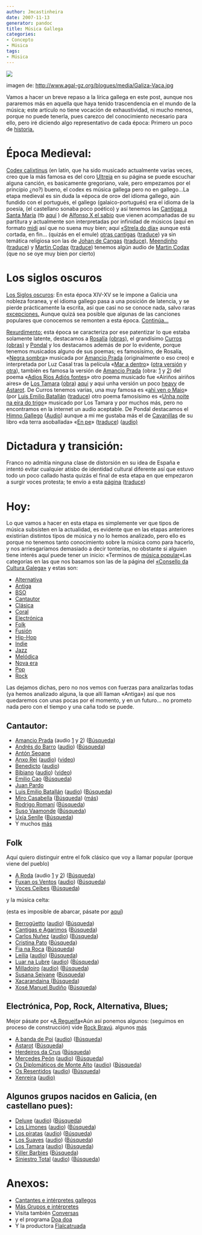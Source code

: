 ```yaml
---
author: Jmcastinheira
date: 2007-11-13
generator: pandoc
title: Música Gallega
categories:
- Concepto
- Música
tags:
- Música
---
```


[![](http://www.agal-gz.org/blogues/media/Galiza-Vaca.jpg)](http://www.agal-gz.org/blogues/media/Galiza-Vaca.jpg)

imagen de: <http://www.agal-gz.org/blogues/media/Galiza-Vaca.jpg>

Vamos a hacer un breve repaso a la lírica gallega en este post, aunque nos pararemos más en aquella que haya tenido trascendencia en el mundo de la música; este artículo no tiene vocación de exhaustividad, ni mucho menos, porque no puede tenerla, pues carezco del conocimiento necesario para ello, pero iré diciendo algo representativo de cada época: Primero un poco de [historia.](http://es.wikipedia.org/wiki/Historia_de_la_lengua_gallega) 

# Época Medieval: 

[Codex calixtinus](http://es.wikipedia.org/wiki/Codex_Calixtinus) (en latín, que ha sido musicado actualmente varias veces, creo que la más famosa es del coro [Ultreia](http://www.coroultreia.com) en su página se puede escuchar alguna canción, es basicamente gregoriano, vale, pero empezamos por el principio ¿no?) bueno, el codex es música gallega pero no en gallego&#8230;La etapa medieval es sin duda la «época de oro» del idioma gallego, aún fundido con el portugués, el gallego (galaico-portugués) era el idioma de la poesía, (el castellano sonaba poco poético) y así tenemos las [Cantigas a Santa María](http://es.wikipedia.org/wiki/Cantigas_de_Santa_Mar%C3%ADa) (tb [aquí](http://www.zingzang.org/historiaviva/cantigas/indice.shtml) ) de [Alfonso X el sabio](http://es.wikipedia.org/wiki/Alfonso_X_el_Sabio/) que vienen acompañadas de su partitura y actualmente son interpretadas por infinidad de músicos (aquí en formato [midi](http://brassy.club.fr/PartMed/Cantigas/CSMIDI.html/) así que no suena muy bien; aquí [«Strela do día»](http://www.culturagalega.org/extra_audio.php?titulo=Varias%20interpretaci%F3ns%20de%20%93Santa%20Mar%EDa,%20Strela%20do%20d%EDa%94&id=16336&id_nova=7904/) aunque está cortada, en fin&#8230; (quizás en el emule) [otras cantigas](http://gl.wikipedia.org/wiki/Cantiga/) ([traduce](http://traduccion.cervantes.es/fstraducirpagina.aspx?slyidioma=galesp&url=http://gl.wikipedia.org/wiki/Cantiga/)) ya sin temática religiosa son las de [Johan de Cangas](http://vello.vieiros.com/letras98/cangas.html/) ([traduce](http://traduccion.cervantes.es/fstraducirpagina.aspx?slyidioma=galesp&url=http://vello.vieiros.com/letras98/cangas.html/)), [Meendinho](http://vello.vieiros.com/letras98/meendinho.html/) ([traduce](http://traduccion.cervantes.es/fstraducirpagina.aspx?slyidioma=galesp&url=http://vello.vieiros.com/letras98/meendinho.html/)) y [Martin Codax](http://vello.vieiros.com/letras98/codax.html/) ([traduce](http://traduccion.cervantes.es/fstraducirpagina.aspx?slyidioma=galesp&url=http://vello.vieiros.com/letras98/codax.html/)) tenemos algún audio de [Martin Codax](http://www.cervantesvirtual.com/bib_autor/Codax/fonoteca.shtml/) (que no se oye muy bien por cierto)

# Los siglos oscuros

[Los Siglos oscuros](http://es.wikipedia.org/wiki/Siglos_Oscuros): En esta época XIV-XV se le impone a Galicia una nobleza foranea, y el idioma gallego pasa a una posición de latencia, y se pierde prácticamente la escrita, así que casi no se conoce nada, salvo raras [excepciones.](http://es.wikipedia.org/wiki/Literatura_en_gallego#La_literatura_durante_los_S.C3.A9culos_Escuros/) Aunque quizá sea posible que algunas de las canciones populares que conocemos se remonten a esta época.<span> [Continúa&#8230; ](http://lorealenelespejo.blogspot.com/2007/11/msica-gallega.html/)<span> 
 
[Rexurdimento:](http://es.wikipedia.org/wiki/Rexurdimento) esta época se caracteriza por ese patentizar lo que estaba solamente latente, destacamos a [Rosalía](http://es.wikipedia.org/wiki/Rosal%C3%ADa_de_Castro/) [(obras)](http://www.cervantesvirtual.com/FichaAutor.html?Ref=9/), el grandísimo [Curros](http://www.currosenriquez.es) [(obras)](http://www.cervantesvirtual.com/FichaAutor.html?Ref=2335/) y [Pondal](http://es.wikipedia.org/wiki/Eduardo_Pondal/) y los destacamos además de por lo evidente, porque tenemos musicados alguno de sus poemas; es famosísimo, de Rosalía, «[Negra sombra](http://es.youtube.com/watch?v=7wIk8fPzFlU/)» musicada por [Amancio Prada](http://www.goear.com/listen.php?v=458d2c0/) (originalmente o eso creo) e interpretada por Luz Casal tras la película «[Mar a dentro](http://es.wikipedia.org/wiki/Mar_adentro/)» ([otra versión](http://video.google.es/videoplay?docid=-7391036445091550858&q=rosalia+de+castro&total=105&start=0&num=10&so=0&type=search&plindex=1/) y [otra](http://www.galiciadigital.com/asociaciones/Coralcalde/mp3/negrasombra.mp3/)), también es famosa la versión de [Amancio Prada](http://www.amancioprada.com) (obra: [1](http://www.amancioprada.com/archivo.htm/) y [2](http://www.google.es/search?q=site:http://www.goear.com/+amancio+prada&hl=gl&client=firefox-a&rls=org.mozilla:es-ES:official&start=0&sa=N/)) del poema «[Adios Rios Adiós fontes](http://www.goear.com/listen.php?v=af2138a/)» otro poema musicado fue «Airiños airiños aires» de [Los Tamara](http://es.wikipedia.org/wiki/Los_Tamara/) ([obra](http://www.google.es/search?hl=gl&client=firefox-a&rls=org.mozilla%3Aes-ES%3Aofficial&hs=e2j&q=site%3Ahttp%3A%2F%2Fwww.goear.com%2F+%22los+tamara%22&btnG=Procurar&meta=/)) [aqui](http://209.85.129.104/search?q=cache:ur0zS1JYP00J:www.goear.com/listen.php%3Fv%3Ddd0f3e6+site:http://www.goear.com/+los+tamara&hl=gl&ct=clnk&cd=3&gl=es&client=firefox-a/) y aqui unha versión un poco [heavy](http://www.astarot.es/vermedia.aspx?T=Airi%C3%B1os%2C+airi%C3%B1os%2C+aires...&D=Airi%C3%B1os%2C+airi%C3%B1os%2C+aires...&M=386&V=1/) de [Astarot](http://www.astarot.es). De Curros tenemos varias, una muy famosa es «[ahi ven o Maio](http://www.goear.com/listen.php?v=5fc2c7a/)» (por [Luis Emilio Batallán](http://www.xeracion.com/nova/3249.html/) ([traduce](http://traduccion.cervantes.es/fstraducirpagina.aspx?slyidioma=galesp&url=http://www.xeracion.com/nova/3249.html/)) otro poema famosísimo es «[Unha noite na eira do trigo](http://www.galespa.com.ar/currosenriquez_cantiga.htm/)» musicado por Los Tamara y por muchos más, pero no encontramos en la internet un audio aceptable. De Pondal destacamos el [Himno Gallego](http://www.himnogallego.com) ([Audio](http://www.google.es/search?hl=gl&client=firefox-a&rls=org.mozilla%3Aes-ES%3Aofficial&q=site%3Ahttp%3A%2F%2Fwww.goear.com%2F+himno+galego&btnG=Procurar&meta=/)) aunque a mi me gustaba más el de [Cavanillas](http://es.wikipedia.org/wiki/Ram%C3%B3n_Cabanillas/) de su libro «da terra asoballada» «[En pe](http://chorimagz.blogspot.com/2006/04/em-pe.html/)» ([traduce](http://traduccion.cervantes.es/fstraducirpagina.aspx?slyidioma=galesp&url=http://chorimagz.blogspot.com/2006/04/em-pe.html/)) ([audio)](http://www.goear.com/listen.php?v=a2be277/)
 
# Dictadura y transición: 

Franco no admitía ninguna clase de distorsión en su idea de España e intentó evitar cualquier atisbo de identidad cultural diferente así que estuvo todo un poco callado hasta quizás el final de esta etapa en que empezaron a surgir voces protesta; te envío a esta [página](http://www.ghastaspista.com/historia) ([traduce](http://traduccion.cervantes.es/fstraducirpagina.aspx?slyidioma=galesp&url=http://www.ghastaspista.com/historia))

# Hoy: 

Lo que vamos a hacer en esta etapa es simplemente ver que tipos de música subsisten en la actualidad, es evidente que en las etapas anteriores existirían distintos tipos de música y no lo hemos analizado, pero ello es porque no tenemos tanto conocimiento sobre la música como para hacerlo, y nos arriesgaríamos demasiado a decir tonterías, no obstante si alguien tiene interés aquí puede tener un inicio: «Terminos de [música popular](http://webs.uvigo.es/h03/webh03/proxectos/proxecto_olga_camafeita.pdf/)«Las categorías en las que nos basamos son las de la página del [«Consello da Cultura Galega»](http://www.culturagalega.org/mega) y estas son:

- [Alternativa](http://www.culturagalega.org/mega/noticiasxenero.php?xenero=Alternativa)
- [Antiga](http://www.culturagalega.org/mega/noticiasxenero.php?xenero=Antiga)
- [BSO](http://www.culturagalega.org/mega/noticiasxenero.php?xenero=BSO)
- [Cantautor](http://www.culturagalega.org/mega/noticiasxenero.php?xenero=Cantautor)
- [Clásica](http://www.culturagalega.org/mega/noticiasxenero.php?xenero=Cl%C3%A1sica)
- [Coral](http://www.culturagalega.org/mega/noticiasxenero.php?xenero=Coral)
- [Electrónica](http://www.culturagalega.org/mega/noticiasxenero.php?xenero=Electr%C3%B3nica)
- [Folk](http://www.culturagalega.org/mega/noticiasxenero.php?xenero=Folk)
- [Fusión](http://www.culturagalega.org/mega/noticiasxenero.php?xenero=Fusi%C3%B3n)
- [Hip-Hop](http://www.culturagalega.org/mega/noticiasxenero.php?xenero=Hip-Hop)
- [Indie](http://www.culturagalega.org/mega/noticiasxenero.php?xenero=Indie)
- [Jazz](http://www.culturagalega.org/mega/noticiasxenero.php?xenero=Jazz)
- [Melódica](http://www.culturagalega.org/mega/noticiasxenero.php?xenero=Mel%C3%B3dica)
- [Nova era](http://www.culturagalega.org/mega/noticiasxenero.php?xenero=Nova%20era)
- [Pop](http://www.culturagalega.org/mega/noticiasxenero.php?xenero=Pop)
- [Rock](http://www.culturagalega.org/mega/noticiasxenero.php?xenero=Rock)

Las dejamos dichas, pero no nos vemos con fuerzas para analizarlas todas (ya hemos analizado alguna, la que allí llaman «Antiga») así que nos quedaremos con unas pocas por el momento, y en un futuro&#8230; no prometo nada pero con el tiempo y una caña todo se puede.

## Cantautor:

- [Amancio Prada](http://www.blogger.com/Amancio%20Prada/) (audio [1](http://www.amancioprada.com/archivo.htm/) y [2](http://www.google.es/search?q=site:http://www.goear.com/+amancio+prada&hl=gl&client=firefox-a&rls=org.mozilla:es-ES:official&start=0&sa=N/)) ([Búsqueda](https://www.google.es/search?q=%22Amancio+prada%22/))
- [Andrés do Barro](http://www.andresdobarro.com) ([audio](http://www.google.es/search?hl=gl&client=firefox-a&rls=org.mozilla%3Aes-ES%3Aofficial&q=http%3A%2F%2Fwww.goear.com%2F+%22andres+do+barro%22&btnG=Procurar&meta=/)) ([Búsqueda](https://www.google.es/search?q=andr%C3%A9s+%22do+barro%22/))
- [Antón Seoane](http://www.mujeractual.com/entrevistas/milladoiro)
- [Anxo Rei](http://www.anxorei.es) ([audio](http://www.anxorei.es)) ([video](http://es.youtube.com/watch?v=uBQnxcpvqmk/))
- [Benedicto](http://www.blogoteca.com/chiscandounollo) ([audio](http://www.aregueifa.net/benedictoebibiano.htm/))
- [Bibiano](http://www.bibiano.org) ([audio](http://www.bibiano.org/mambo/index.php?option=com_docman&Itemid=28/)) ([video](http://es.youtube.com/watch?v=_5bqKTdg0rc/))
- [Emilio Cao](http://www.emiliocao.com) ([Búsqueda](https://www.google.es/search?q=Emilio+cao/))
- [Juan Pardo](http://www.google.es/search?hl=gl&client=firefox-a&rls=org.mozilla%3Aes-ES%3Aofficial&q=site%3Ahttp%3A%2F%2Fwww.goear.com%2F+juan+pardo&btnG=Procurar&meta=/)
- [Luis Emilio Batallán](http://www.xeracion.com/nova/3249.html/) ([audio](http://www.goear.com/listen.php?v=5fc2c7a/)) ([Búsqueda](https://www.google.es/search?q=%22Luis+emilio+Batall%C3%A1n%22/))
- [Miro Casabella](http://www.ghastaspista.com/orvallo.php/) ([Búsqueda](https://www.google.es/search?q=Miro+Casabella/)) ([más](http://www.ghastaspista.com/historia/treboada.php/))
- [Rodrigo Romaní](http://www.boa.es/promocion/rodrigo_romani/10002031.htm/) ([Búsqueda](https://www.google.es/search?q=%22Rodrigo+romani%22/))
- [Suso Vaamonde](http://usuarios.lycos.es/susovaamonde) ([Búsqueda](https://www.google.es/search?q=suso+vaamonde/))
- [Uxía Senlle](http://gl.wikipedia.org/wiki/Ux%C3%ADa_Senlle/) ([Búsqueda](https://www.google.es/search?q=Ux%C3%ADa+senlle/)) 
- Y muchos [más](http://www.ghastaspista.com/historia)

## Folk

Aquí quiero distinguir entre el folk clásico que voy a llamar popular (porque viene del pueblo)

- [A Roda](http://www.grupoaroda.com/index.php/) (audio [1](http://www.grupoaroda.com/index.php?page=gravacions/) y [2](http://www.google.es/search?hl=gl&client=firefox-a&rls=org.mozilla%3Aes-ES%3Aofficial&q=http%3A%2F%2Fwww.goear.com%2F+%22A+Roda%22&btnG=Procurar&meta=/)) ([Búsqueda](https://www.google.es/search?q=%22A+Roda%22/))
- [Fuxan os Ventos](http://www.fuxanosventos.net) ([audio](http://www.fuxanosventos.net/audio.htm/)) ([Búsqueda](https://www.google.es/search?q=%22fuxan+os+ventos%22/))
- [Voces Ceibes](http://www.blogoteca.com/chiscandounollo) ([Búsqueda](https://www.google.es/search?q=voces+ceibes/))[](http://www.google.es/search?hl=gl&client=firefox-a&rls=org.mozilla%3Aes-ES%3Aofficial&q=site%3Ahttp%3A%2F%2Fwww.goear.com%2F+xenreira&btnG=Procurar&meta=/)

y la música celta: 

(esta es imposible de abarcar, pásate por [aquí](http://users.servicios.retecal.es/soyra)) 

- [Berrogüetto](http://www.berroguetto.com) ([audio](http://www.google.es/search?hl=gl&client=firefox-a&rls=org.mozilla%3Aes-ES%3Aofficial&q=site%3Ahttp%3A%2F%2Fwww.goear.com%2F+%22Berrog%C3%BCetto&btnG=Procurar&meta=/)) ([Búsqueda](https://www.google.es/search?q=Berrog%C3%BCetto&so=0/))
- [Cantigas e Agarimos](http://www.cantigaseagarimos.com) ([Búsqueda](https://www.google.es/search?q=Cantigas+e+agarimos/))
- [Carlos Nuñez](http://www.carlos-nunez.com) ([audio](http://www.google.es/search?hl=gl&client=firefox-a&rls=org.mozilla%3Aes-ES%3Aofficial&q=site%3Ahttp%3A%2F%2Fwww.goear.com%2F+%22Carlos+Nu%C3%B1ez%22&btnG=Procurar&meta=/)) ([Búsqueda](https://www.google.es/search?q=%22Carlos+Nu%C3%B1ez%22/))
- [Cristina Pato](http://www.cristinapato.com) ([Búsqueda](https://www.google.es/search?q=%22Cristina+pato%22/))
- [Fia na Roca](http://www.fianaroca.com) ([Búsqueda](https://www.google.es/search?q=%22fia+na+roca%22/))
- [Leilía](http://www.leilia.net) ([audio](http://www.leilia.net)) ([Búsqueda](https://www.google.es/search?q=Leilia/))
- [Luar na Lubre](http://www.luarnalubre.com) ([audio](http://www.google.es/search?hl=gl&client=firefox-a&rls=org.mozilla%3Aes-ES%3Aofficial&q=site%3Ahttp%3A%2F%2Fwww.goear.com%2F++Luar+na+lubre&btnG=Procurar&meta=/)) ([Búsqueda](https://www.google.es/search?q=%22Luar+na+lubre%22/))
- [Milladoiro](http://www.milladoiro.com) [(audio)](http://www.google.es/search?hl=gl&client=firefox-a&rls=org.mozilla%3Aes-ES%3Aofficial&q=site%3Ahttp%3A%2F%2Fwww.goear.com%2F+Milladoiro&btnG=Procurar&meta=/) ([Búsqueda](https://www.google.es/search?q=Milladoiro/))
- [Susana Seivane](http://www.susanaseivane.com) ([Búsqueda](https://www.google.es/search?q=%22Susana+Seivane%22/))
- [Xacarandaina ](http://reyromay.blogia.com/2005/053102-xacarandaina.php/)([Búsqueda](https://www.google.es/search?q=xacarandaina/))
- [Xosé Manuel Budiño](http://www.xosemanuelbudino.com) ([Búsqueda](https://www.google.es/search?q=%22Xos%C3%A9+Manuel+budi%C3%B1o%22))

## Electrónica, Pop, Rock, Alternativa, Blues; 

Mejor pásate por «[A Regueifa](http://www.aregueifa.net)«Aún así ponemos algunos: (seguimos en proceso de construcción) vide [Rock Bravú](http://gl.wikipedia.org/wiki/Brav%C3%BA/). algunos [más](http://rockengalicia.creatuforo.com/ver-tema-7-rockengalicia.html/)

- [A banda de Poi](http://www.abandadepoi.com) ([audio](http://www.google.es/search?hl=gl&client=firefox-a&rls=org.mozilla%3Aes-ES%3Aofficial&q=site%3Ahttp%3A%2F%2Fwww.goear.com%2F+%22A+Banda+de+poi%22&btnG=Procurar&meta=/)) ([Búsqueda](https://www.google.es/search?q=%22A+Banda+de+Poi%22/))
- [Astarot](http://www.astarot.es) ([Búsqueda](https://www.google.es/search?q=Astarot/))
- [Herdeiros da Crus](http://gl.wikipedia.org/wiki/Heredeiros_da_crus/) ([Búsqueda](https://www.google.es/search?q=%22Herdeiros+da+crus%22/))
- [Mercedes Peón](http://www.mercedespeon.es) ([audio](http://www.google.es/search?hl=gl&client=firefox-a&rls=org.mozilla%3Aes-ES%3Aofficial&q=site%3Ahttp%3A%2F%2Fwww.goear.com%2F+%22Mercedes+Peon%22&btnG=Procurar&meta=/)) ([Búsqueda](https://www.google.es/search?q=%22Mercedes+peon%22/))
- [Os Diplomáticos de Monte Alto](http://es.wikipedia.org/wiki/Os_Diplom%C3%A1ticos_de_Monte-Alto/) ([audio](http://www.google.es/search?hl=gl&client=firefox-a&rls=org.mozilla%3Aes-ES%3Aofficial&q=site%3Ahttp%3A%2F%2Fwww.goear.com%2F+%22Os+diplom%C3%A1ticos+de+monte+alto%22&btnG=Procurar&meta=/)) ([Búsqueda](https://www.google.es/search?q=%22Os+diplom%C3%A1ticos+de+monte+alto%22/))
- [Os Resentidos](http://es.wikipedia.org/wiki/Os_Resentidos/) ([audio](http://www.google.es/search?hl=gl&client=firefox-a&rls=org.mozilla%3Aes-ES%3Aofficial&q=site%3Ahttp%3A%2F%2Fwww.goear.com%2F+%22Os+resentidos%22&btnG=Procurar&meta=/)) ([Búsqueda](https://www.google.es/search?q=%22os+resentidos%22/))
- [Xenreira](http://gl.wikipedia.org/wiki/Xenreira/) ([audio)](http://www.google.es/search?hl=gl&client=firefox-a&rls=org.mozilla%3Aes-ES%3Aofficial&q=site%3Ahttp%3A%2F%2Fwww.goear.com%2F+xenreira&btnG=Procurar&meta=/)

## Algunos grupos nacidos en Galicia, (en castellano pues): 

- [Deluxe](http://www.xoel.com) ([audio](http://www.google.es/search?hl=gl&client=firefox-a&rls=org.mozilla%3Aes-ES%3Aofficial&q=site%3Ahttp%3A%2F%2Fwww.goear.com%2F+deluxe&btnG=Procurar&meta=/)) ([Búsqueda](https://www.google.es/search?q=deluxe/))
- [Los Limones](http://www.loslimones.com) ([audio](http://www.google.es/search?hl=gl&client=firefox-a&rls=org.mozilla%3Aes-ES%3Aofficial&q=site%3Ahttp%3A%2F%2Fwww.goear.com%2F+%22Los+limones%22&btnG=Procurar&meta=/)) ([Búsqueda](https://www.google.es/search?q=%22Los+limones%22/))
- [Los piratas](http://es.wikipedia.org/wiki/Los_Piratas/) ([audio](http://www.google.es/search?hl=gl&client=firefox-a&rls=org.mozilla%3Aes-ES%3Aofficial&q=site%3Ahttp%3A%2F%2Fwww.goear.com%2F+%22Los+Piratas%22&btnG=Procurar&meta=/)) ([Búsqueda](https://www.google.es/search?q=%22Los+piratas%22/))
- [Los Suaves](http://lossuaves.iespana.es/suaves.html/) ([audio](http://www.google.es/search?hl=gl&client=firefox-a&rls=org.mozilla%3Aes-ES%3Aofficial&q=site%3Ahttp%3A%2F%2Fwww.goear.com%2F+%22Los+Suaves%22&btnG=Procurar&meta=/)) ([Búsqueda](https://www.google.es/search?q=%22Los+suaves%22/))
- [Los Tamara](http://es.wikipedia.org/wiki/Los_Tamara/) ([audio](http://www.google.es/search?hl=gl&client=firefox-a&rls=org.mozilla%3Aes-ES%3Aofficial&hs=e2j&q=site%3Ahttp%3A%2F%2Fwww.goear.com%2F+%22los+tamara%22&btnG=Procurar&meta=/)) ([Búsqueda](https://www.google.es/search?q=%22Los+tamara%22/))
- [Killer Barbies](http://www.killerbarbies.tk) ([Búsqueda](https://www.google.es/search?q=%22Killer+barbies%22/))
- [Siniestro Total](http://www.siniestro.com) ([audio](http://www.google.es/search?hl=gl&client=firefox-a&rls=org.mozilla%3Aes-ES%3Aofficial&q=site%3Ahttp%3A%2F%2Fwww.goear.com%2F+%22Siniestro+total%22&btnG=Procurar&meta=/)) ([Búsqueda](https://www.google.es/search?q=%22Siniestro+total%22/))

# Anexos: 

- [Cantantes e intérpretes gallegos](http://users.servicios.retecal.es/soyra)
- [Más Grupos e intérpretes](http://gl.wikipedia.org/wiki/Category:Grupos_de_m%C3%BAsica_de_Galicia/)
- Visita también [Conversas](http://www.conversas.org/gal/conversas.htm/) 
- y el programa [Doa doa](http://www.crtvg.es/TVG/acarta.asp?prog=257/)
- Y la productora [Flalcatruada](http://www.falcatruada.com)
